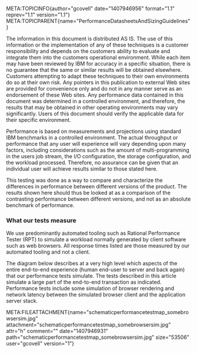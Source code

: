 META:TOPICINFO{author="gcovell" date="1407946956" format="1.1"
reprev="1.1" version="1.1"}
META:TOPICPARENT{name="PerformanceDatasheetsAndSizingGuidelines"}

The information in this document is distributed AS IS. The use of this
information or the implementation of any of these techniques is a
customer responsibility and depends on the customers ability to evaluate
and integrate them into the customers operational environment. While
each item may have been reviewed by IBM for accuracy in a specific
situation, there is no guarantee that the same or similar results will
be obtained elsewhere. Customers attempting to adapt these techniques to
their own environments do so at their own risk. Any pointers in this
publication to external Web sites are provided for convenience only and
do not in any manner serve as an endorsement of these Web sites. Any
performance data contained in this document was determined in a
controlled environment, and therefore, the results that may be obtained
in other operating environments may vary significantly. Users of this
document should verify the applicable data for their specific
environment.

Performance is based on measurements and projections using standard IBM
benchmarks in a controlled environment. The actual throughput or
performance that any user will experience will vary depending upon many
factors, including considerations such as the amount of
multi-programming in the users job stream, the I/O configuration, the
storage configuration, and the workload processed. Therefore, no
assurance can be given that an individual user will achieve results
similar to those stated here.

This testing was done as a way to compare and characterize the
differences in performance between different versions of the product.
The results shown here should thus be looked at as a comparison of the
contrasting performance between different versions, and not as an
absolute benchmark of performance.

### What our tests measure

We use predominantly automated tooling such as Rational Performance
Tester (RPT) to simulate a workload normally generated by client
software such as web browsers. All response times listed are those
measured by our automated tooling and not a client.

The diagram below describes at a very high level which aspects of the
entire end-to-end experience (human end-user to server and back again)
that our performance tests simulate. The tests described in this article
simulate a large part of the end-to-end transaction as indicated.
Performance tests include some simulation of browser rendering and
network latency between the simulated browser client and the application
server stack.

META:FILEATTACHMENT{name="schematicperformancetestmap_somebrowsersim.jpg"
attachment="schematicperformancetestmap_somebrowsersim.jpg" attr="h"
comment="" date="1407946931"
path="schematicperformancetestmap_somebrowsersim.jpg" size="53506"
user="gcovell" version="1"}
